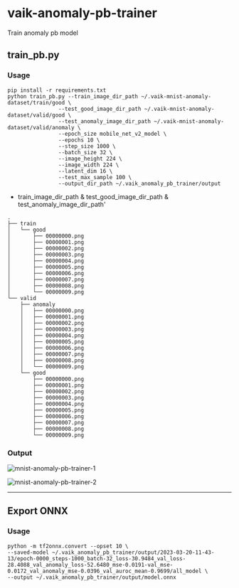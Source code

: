 # vaik-anomaly-pb-trainer

Train anomaly pb model

## train_pb.py

### Usage

```shell
pip install -r requirements.txt
python train_pb.py --train_image_dir_path ~/.vaik-mnist-anomaly-dataset/train/good \
                --test_good_image_dir_path ~/.vaik-mnist-anomaly-dataset/valid/good \
                --test_anomaly_image_dir_path ~/.vaik-mnist-anomaly-dataset/valid/anomaly \
                --epoch_size mobile_net_v2_model \
                --epochs 10 \
                --step_size 1000 \
                --batch_size 32 \
                --image_height 224 \
                --image_width 224 \
                --latent_dim 16 \
                --test_max_sample 100 \
                --output_dir_path ~/.vaik_anomaly_pb_trainer/output        
```


- train_image_dir_path & test_good_image_dir_path & test_anomaly_image_dir_path' 

```shell
.
├── train
│   └── good
│       ├── 00000000.png
│       ├── 00000001.png
│       ├── 00000002.png
│       ├── 00000003.png
│       ├── 00000004.png
│       ├── 00000005.png
│       ├── 00000006.png
│       ├── 00000007.png
│       ├── 00000008.png
│       └── 00000009.png
└── valid
    ├── anomaly
    │   ├── 00000000.png
    │   ├── 00000001.png
    │   ├── 00000002.png
    │   ├── 00000003.png
    │   ├── 00000004.png
    │   ├── 00000005.png
    │   ├── 00000006.png
    │   ├── 00000007.png
    │   ├── 00000008.png
    │   └── 00000009.png
    └── good
        ├── 00000000.png
        ├── 00000001.png
        ├── 00000002.png
        ├── 00000003.png
        ├── 00000004.png
        ├── 00000005.png
        ├── 00000006.png
        ├── 00000007.png
        ├── 00000008.png
        └── 00000009.png
```


### Output

![mnist-anomaly-pb-trainer-1](https://user-images.githubusercontent.com/116471878/226260503-fff19d5d-c4f0-4685-bd6d-1abbeadcc4d6.png)

![mnist-anomaly-pb-trainer-2](https://user-images.githubusercontent.com/116471878/226260509-cdf9aff5-1dca-4f25-bbc0-fc4eb371158d.png)

-----

## Export ONNX

### Usage

```shell
python -m tf2onnx.convert --opset 10 \
--saved-model ~/.vaik_anomaly_pb_trainer/output/2023-03-20-11-43-13/epoch-0000_steps-1000_batch-32_loss-30.9484_val_loss-28.4088_val_anomaly_loss-52.6480_mse-0.0191-val_mse-0.0172_val_anomaly_mse-0.0396_val_auroc_mean-0.9699/all_model \
--output ~/.vaik_anomaly_pb_trainer/output/model.onnx
```